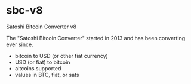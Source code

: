 # sbc-v8
Satoshi Bitcoin Converter v8

The "Satoshi Bitcoin Converter" started in 2013 and has been converting ever since.
- bitcoin to USD (or other fiat currency)
- USD (or fiat) to bitcoin
- altcoins supported
- values in BTC, fiat, or sats
